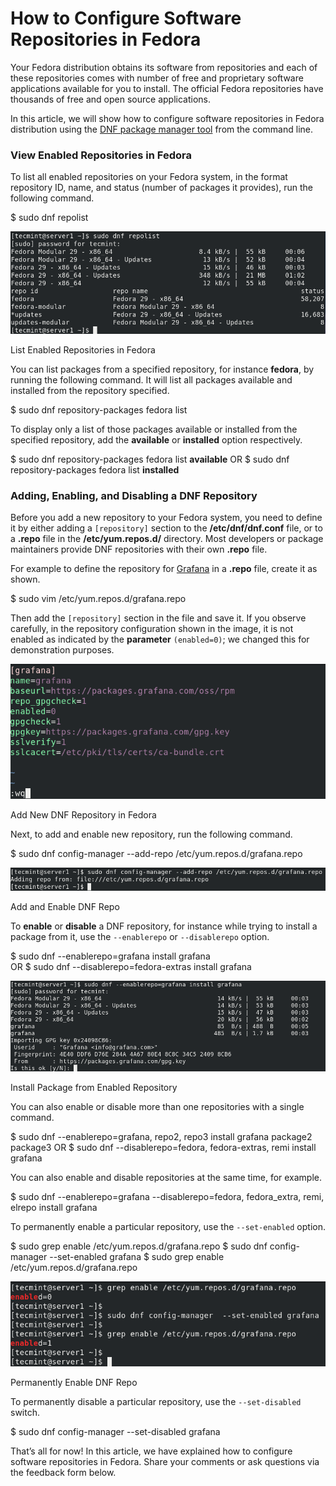 # How to Configure Software Repositories in Fedora
Your Fedora distribution obtains its software from repositories and each of these repositories comes with number of free and proprietary software applications available for you to install. The official Fedora repositories have thousands of free and open source applications.

In this article, we will show how to configure software repositories in Fedora distribution using the [DNF package manager tool](https://www.tecmint.com/dnf-commands-for-fedora-rpm-package-management/) from the command line.

### View Enabled Repositories in Fedora

To list all enabled repositories on your Fedora system, in the format repository ID, name, and status (number of packages it provides), run the following command.

$ sudo dnf repolist

[![](_assets/list-all-enabled-repositories-in-fedora.png)
](https://www.tecmint.com/wp-content/uploads/2019/02/list-all-enabled-repositories-in-fedora.png)

List Enabled Repositories in Fedora

You can list packages from a specified repository, for instance **fedora**, by running the following command. It will list all packages available and installed from the repository specified.

$ sudo dnf repository-packages fedora list

To display only a list of those packages available or installed from the specified repository, add the **available** or **installed** option respectively.

$ sudo dnf repository-packages fedora list **available**
OR
$ sudo dnf repository-packages fedora list **installed**

### Adding, Enabling, and Disabling a DNF Repository

Before you add a new repository to your Fedora system, you need to define it by either adding a `[repository]` section to the **/etc/dnf/dnf.conf** file, or to a **.repo** file in the **/etc/yum.repos.d/** directory. Most developers or package maintainers provide DNF repositories with their own **.repo** file.

For example to define the repository for [Grafana](https://www.tecmint.com/install-grafana-analytics-in-centos-ubuntu-debian/) in a **.repo** file, create it as shown.

$ sudo vim /etc/yum.repos.d/grafana.repo

Then add the `[repository]` section in the file and save it. If you observe carefully, in the repository configuration shown in the image, it is not enabled as indicated by the **parameter** `(enabled=0)`; we changed this for demonstration purposes.

[![](_assets/define-new-dnf-repository.png)
](https://www.tecmint.com/wp-content/uploads/2019/02/define-new-dnf-repository.png)

Add New DNF Repository in Fedora

Next, to add and enable new repository, run the following command.

$ sudo dnf config-manager --add-repo /etc/yum.repos.d/grafana.repo

[![](_assets/add-and-enable-dnf-repository.png)
](https://www.tecmint.com/wp-content/uploads/2019/02/add-and-enable-dnf-repository.png)

Add and Enable DNF Repo

To **enable** or **disable** a DNF repository, for instance while trying to install a package from it, use the `--enablerepo` or `--disablerepo` option.

$ sudo dnf --enablerepo=grafana install grafana  
OR
$ sudo dnf --disablerepo=fedora-extras install grafana  

[![](_assets/enable-dnf-repo-once-on-the-cli.png)
](https://www.tecmint.com/wp-content/uploads/2019/02/enable-dnf-repo-once-on-the-cli.png)

Install Package from Enabled Repository

You can also enable or disable more than one repositories with a single command.

$ sudo dnf --enablerepo=grafana, repo2, repo3 install grafana package2 package3 
OR
$ sudo dnf --disablerepo=fedora, fedora-extras, remi install grafana 

You can also enable and disable repositories at the same time, for example.

$ sudo dnf --enablerepo=grafana --disablerepo=fedora, fedora_extra, remi, elrepo install grafana

To permanently enable a particular repository, use the `--set-enabled` option.

$ sudo grep enable /etc/yum.repos.d/grafana.repo
$ sudo dnf config-manager --set-enabled grafana
$ sudo grep enable /etc/yum.repos.d/grafana.repo

[![](_assets/permanently-enable-dnf-repo.png)
](https://www.tecmint.com/wp-content/uploads/2019/02/permanently-enable-dnf-repo.png)

Permanently Enable DNF Repo

To permanently disable a particular repository, use the `--set-disabled` switch.

$ sudo dnf config-manager --set-disabled grafana

That’s all for now! In this article, we have explained how to configure software repositories in Fedora. Share your comments or ask questions via the feedback form below.